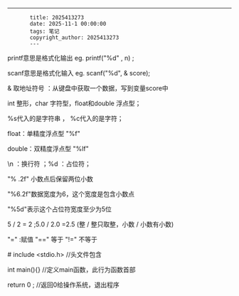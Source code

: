 ---
           title: 2025413273
           date: 2025-11-1 00:00:00
           tags: 笔记
           copyright_author: 2025413273
           ---
           

printf意思是格式化输出   eg.   printf("%d" , n) ;

scanf意思是格式化输入  eg.   scanf("%d", & score);

& 取地址符号 ：从键盘中获取一个数据，写到变量score中

int 整形，char 字符型，float和double 浮点型；

%s代入的是字符串 ， %c代入的是字符；

float：单精度浮点型  "%f"

double：双精度浮点型  "%lf"

\n ：换行符 ；%d ：占位符；

"% .2f" 小数点后保留两位小数

"%6.2f"数据宽度为6，这个宽度是包含小数点

"%5d"表示这个占位符宽度至少为5位

5 / 2 = 2  ;5.0 / 2.0 =2.5  (整 / 整只取整，小数 / 小数有小数)

"=" :赋值     "==" 等于       "!=" 不等于

\# include <stdio.h>  //头文件包含

 int main(){}  //定义main函数，此行为函数首部

 return 0 ;   //返回0给操作系统，退出程序